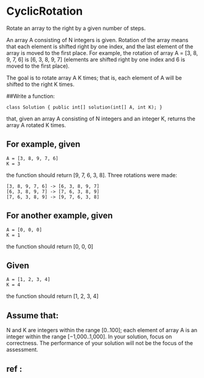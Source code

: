 # CyclicRotation
Rotate an array to the right by a given number of steps.


An array A consisting of N integers is given. Rotation of the array means that each element is shifted right by one index, and the last element of the array is moved to the first place. For example, the rotation of array A = [3, 8, 9, 7, 6] is [6, 3, 8, 9, 7] (elements are shifted right by one index and 6 is moved to the first place).

The goal is to rotate array A K times; that is, each element of A will be shifted to the right K times.

##Write a function:

```class Solution { public int[] solution(int[] A, int K); }```

that, given an array A consisting of N integers and an integer K, returns the array A rotated K times.

## For example, given

    A = [3, 8, 9, 7, 6]
    K = 3

the function should return [9, 7, 6, 3, 8]. Three rotations were made:

    [3, 8, 9, 7, 6] -> [6, 3, 8, 9, 7]
    [6, 3, 8, 9, 7] -> [7, 6, 3, 8, 9]
    [7, 6, 3, 8, 9] -> [9, 7, 6, 3, 8]

## For another example, given

    A = [0, 0, 0]
    K = 1
the function should return [0, 0, 0]

## Given

    A = [1, 2, 3, 4]
    K = 4
the function should return [1, 2, 3, 4]

## Assume that:

N and K are integers within the range [0..100];
each element of array A is an integer within the range [−1,000..1,000].
In your solution, focus on correctness. The performance of your solution will not be the focus of the assessment.

## ref : 


